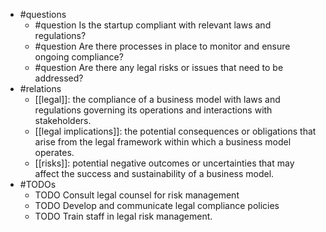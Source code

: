 - #questions
	- #question Is the startup compliant with relevant laws and regulations?
	- #question Are there processes in place to monitor and ensure ongoing compliance?
	- #question Are there any legal risks or issues that need to be addressed?
- #relations
	- [[legal]]: the compliance of a business model with laws and regulations governing its operations and interactions with stakeholders.
	- [[legal implications]]: the potential consequences or obligations that arise from the legal framework within which a business model operates.
	- [[risks]]: potential negative outcomes or uncertainties that may affect the success and sustainability of a business model.
- #TODOs
	- TODO Consult legal counsel for risk management
	- TODO  Develop and communicate legal compliance policies
	- TODO  Train staff in legal risk management.

